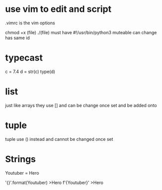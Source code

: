# use vim to edit and script
.vimrc is the vim options

chmod +x (file)
./(file) 
must have 
#!/usr/bin/python3
muteable can change has same id


# typecast 
c = 7.4 
d = str(c)
type(d)
<class str>
  
# list
just like arrays they use [] and can be change once set and be added onto
  
  
# tuple
  tuple use () instead and cannot be changed once set 
  
# Strings
  Youtuber = Hero
  
  '{}'.format(Youtuber)
  \>Hero
  f'{Youtuber}'
  \>Hero
